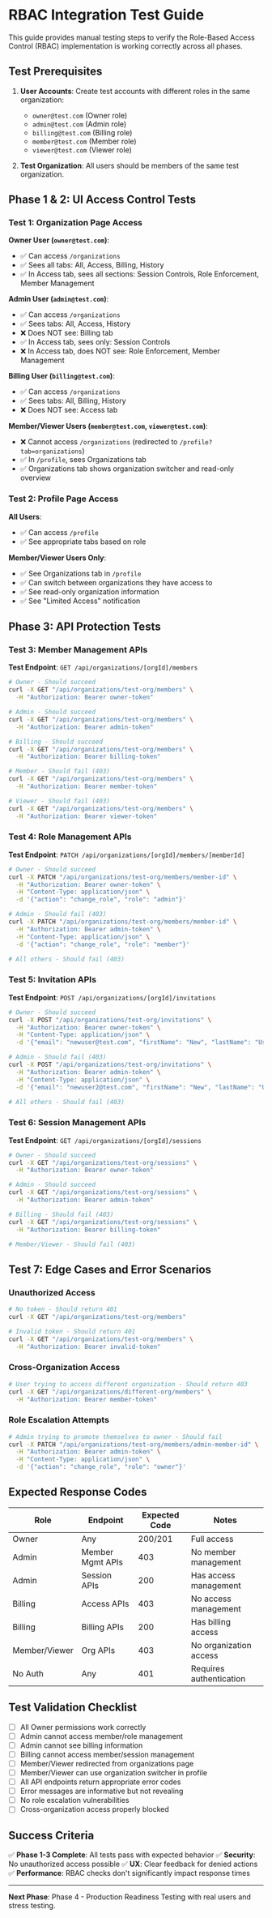 # RBAC Integration Test Guide

This guide provides manual testing steps to verify the Role-Based Access Control (RBAC) implementation is working correctly across all phases.

## Test Prerequisites

1. **User Accounts**: Create test accounts with different roles in the same organization:
   - `owner@test.com` (Owner role)
   - `admin@test.com` (Admin role) 
   - `billing@test.com` (Billing role)
   - `member@test.com` (Member role)
   - `viewer@test.com` (Viewer role)

2. **Test Organization**: All users should be members of the same test organization.

## Phase 1 & 2: UI Access Control Tests

### Test 1: Organization Page Access

**Owner User (`owner@test.com`)**:
- ✅ Can access `/organizations`
- ✅ Sees all tabs: All, Access, Billing, History
- ✅ In Access tab, sees all sections: Session Controls, Role Enforcement, Member Management

**Admin User (`admin@test.com`)**:
- ✅ Can access `/organizations`
- ✅ Sees tabs: All, Access, History
- ❌ Does NOT see: Billing tab
- ✅ In Access tab, sees only: Session Controls
- ❌ In Access tab, does NOT see: Role Enforcement, Member Management

**Billing User (`billing@test.com`)**:
- ✅ Can access `/organizations`
- ✅ Sees tabs: All, Billing, History
- ❌ Does NOT see: Access tab

**Member/Viewer Users (`member@test.com`, `viewer@test.com`)**:
- ❌ Cannot access `/organizations` (redirected to `/profile?tab=organizations`)
- ✅ In `/profile`, sees Organizations tab
- ✅ Organizations tab shows organization switcher and read-only overview

### Test 2: Profile Page Access

**All Users**:
- ✅ Can access `/profile`
- ✅ See appropriate tabs based on role

**Member/Viewer Users Only**:
- ✅ See Organizations tab in `/profile`
- ✅ Can switch between organizations they have access to
- ✅ See read-only organization information
- ✅ See "Limited Access" notification

## Phase 3: API Protection Tests

### Test 3: Member Management APIs

**Test Endpoint**: `GET /api/organizations/[orgId]/members`

```bash
# Owner - Should succeed
curl -X GET "/api/organizations/test-org/members" \
  -H "Authorization: Bearer owner-token"

# Admin - Should succeed  
curl -X GET "/api/organizations/test-org/members" \
  -H "Authorization: Bearer admin-token"

# Billing - Should succeed
curl -X GET "/api/organizations/test-org/members" \
  -H "Authorization: Bearer billing-token"

# Member - Should fail (403)
curl -X GET "/api/organizations/test-org/members" \
  -H "Authorization: Bearer member-token"

# Viewer - Should fail (403)
curl -X GET "/api/organizations/test-org/members" \
  -H "Authorization: Bearer viewer-token"
```

### Test 4: Role Management APIs

**Test Endpoint**: `PATCH /api/organizations/[orgId]/members/[memberId]`

```bash
# Owner - Should succeed
curl -X PATCH "/api/organizations/test-org/members/member-id" \
  -H "Authorization: Bearer owner-token" \
  -H "Content-Type: application/json" \
  -d '{"action": "change_role", "role": "admin"}'

# Admin - Should fail (403)
curl -X PATCH "/api/organizations/test-org/members/member-id" \
  -H "Authorization: Bearer admin-token" \
  -H "Content-Type: application/json" \
  -d '{"action": "change_role", "role": "member"}'

# All others - Should fail (403)
```

### Test 5: Invitation APIs

**Test Endpoint**: `POST /api/organizations/[orgId]/invitations`

```bash
# Owner - Should succeed
curl -X POST "/api/organizations/test-org/invitations" \
  -H "Authorization: Bearer owner-token" \
  -H "Content-Type: application/json" \
  -d '{"email": "newuser@test.com", "firstName": "New", "lastName": "User", "role": "member"}'

# Admin - Should fail (403) 
curl -X POST "/api/organizations/test-org/invitations" \
  -H "Authorization: Bearer admin-token" \
  -H "Content-Type: application/json" \
  -d '{"email": "newuser2@test.com", "firstName": "New", "lastName": "User", "role": "member"}'

# All others - Should fail (403)
```

### Test 6: Session Management APIs

**Test Endpoint**: `GET /api/organizations/[orgId]/sessions`

```bash
# Owner - Should succeed
curl -X GET "/api/organizations/test-org/sessions" \
  -H "Authorization: Bearer owner-token"

# Admin - Should succeed
curl -X GET "/api/organizations/test-org/sessions" \
  -H "Authorization: Bearer admin-token"

# Billing - Should fail (403)
curl -X GET "/api/organizations/test-org/sessions" \
  -H "Authorization: Bearer billing-token"

# Member/Viewer - Should fail (403)
```

## Test 7: Edge Cases and Error Scenarios

### Unauthorized Access
```bash
# No token - Should return 401
curl -X GET "/api/organizations/test-org/members"

# Invalid token - Should return 401  
curl -X GET "/api/organizations/test-org/members" \
  -H "Authorization: Bearer invalid-token"
```

### Cross-Organization Access
```bash
# User trying to access different organization - Should return 403
curl -X GET "/api/organizations/different-org/members" \
  -H "Authorization: Bearer member-token"
```

### Role Escalation Attempts
```bash
# Admin trying to promote themselves to owner - Should fail
curl -X PATCH "/api/organizations/test-org/members/admin-member-id" \
  -H "Authorization: Bearer admin-token" \
  -H "Content-Type: application/json" \
  -d '{"action": "change_role", "role": "owner"}'
```

## Expected Response Codes

| Role | Endpoint | Expected Code | Notes |
|------|----------|---------------|--------|
| Owner | Any | 200/201 | Full access |
| Admin | Member Mgmt APIs | 403 | No member management |
| Admin | Session APIs | 200 | Has access management |
| Billing | Access APIs | 403 | No access management |
| Billing | Billing APIs | 200 | Has billing access |
| Member/Viewer | Org APIs | 403 | No organization access |
| No Auth | Any | 401 | Requires authentication |

## Test Validation Checklist

- [ ] All Owner permissions work correctly
- [ ] Admin cannot access member/role management
- [ ] Admin cannot see billing information  
- [ ] Billing cannot access member/session management
- [ ] Member/Viewer redirected from organizations page
- [ ] Member/Viewer can use organization switcher in profile
- [ ] All API endpoints return appropriate error codes
- [ ] Error messages are informative but not revealing
- [ ] No role escalation vulnerabilities
- [ ] Cross-organization access properly blocked

## Success Criteria

✅ **Phase 1-3 Complete**: All tests pass with expected behavior
✅ **Security**: No unauthorized access possible
✅ **UX**: Clear feedback for denied actions
✅ **Performance**: RBAC checks don't significantly impact response times

---

**Next Phase**: Phase 4 - Production Readiness Testing with real users and stress testing.











